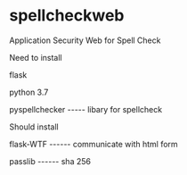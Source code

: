 # spellcheckweb
Application Security Web for Spell Check

Need to install

  flask

  python 3.7
  
  pyspellchecker ----- libary for spellcheck

Should install

  flask-WTF ------ communicate with html form

  passlib ------ sha 256
